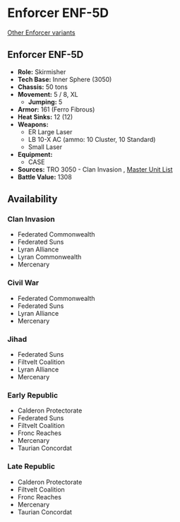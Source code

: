 # Enforcer ENF-5D 

[Other Enforcer variants](../enforcer.md) 

## Enforcer ENF-5D 

- **Role:** Skirmisher 
- **Tech Base:** Inner Sphere (3050) 
- **Chassis:** 50 tons 
- **Movement:** 5 / 8, XL 
  - **Jumping:** 5 
- **Armor:** 161 (Ferro Fibrous) 
- **Heat Sinks:** 12 (12) 
- **Weapons:** 
  - ER Large Laser 
  - LB 10-X AC (ammo: 10 Cluster, 10 Standard) 
  - Small Laser 
- **Equipment:** 
  - CASE 
- **Sources:** TRO 3050 - Clan Invasion , [Master Unit List](http://masterunitlist.info/Unit/Details/978/enforcer-enf-5d) 
- **Battle Value:** 1308 

## Availability 

### Clan Invasion 

- Federated Commonwealth 
- Federated Suns 
- Lyran Alliance 
- Lyran Commonwealth 
- Mercenary 

### Civil War 

- Federated Commonwealth 
- Federated Suns 
- Lyran Alliance 
- Mercenary 

### Jihad 

- Federated Suns 
- Filtvelt Coalition 
- Lyran Alliance 
- Mercenary 

### Early Republic 

- Calderon Protectorate 
- Federated Suns 
- Filtvelt Coalition 
- Fronc Reaches 
- Mercenary 
- Taurian Concordat 

### Late Republic 

- Calderon Protectorate 
- Filtvelt Coalition 
- Fronc Reaches 
- Mercenary 
- Taurian Concordat 

